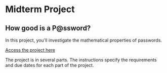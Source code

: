 # Midterm Project

## How good is a P@ssword?

In this project, you'll investigate the mathematical properties of passwords.

[Access the project here](https://github.com/kiboschool/how-good-is-a-password)

The project is in several parts. The instructions specify the requirements and due dates for each part of the project.
